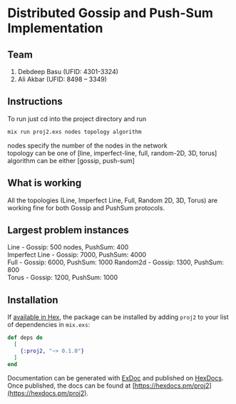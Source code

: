 # Distributed Gossip and Push-Sum Implementation



## Team

1. Debdeep Basu (UFID: 4301-3324)
2. Ali Akbar (UFID: 8498 – 3349)

## Instructions

To run just cd into the project directory and run
```bash
mix run proj2.exs nodes topology algorithm
```

nodes specify the number of the nodes in the network  
topology can be one of [line, imperfect-line, full, random-2D, 3D, torus]  
algorithm can be either [gossip, push-sum]

## What is working

All the topologies (Line, Imperfect Line, Full, Random 2D, 3D, Torus) are working fine for both Gossip and PushSum protocols.

## Largest problem instances

Line - Gossip: 500 nodes, PushSum: 400  
Imperfect Line - Gossip: 7000, PushSum: 4000  
Full - Gossip:  6000, PushSum: 1000
Random2d - Gossip: 1300, PushSum: 800  
Torus - Gossip: 1200, PushSum: 1000

## Installation

If [available in Hex](https://hex.pm/docs/publish), the package can be installed
by adding `proj2` to your list of dependencies in `mix.exs`:

```elixir
def deps do
  [
    {:proj2, "~> 0.1.0"}
  ]
end
```

Documentation can be generated with [ExDoc](https://github.com/elixir-lang/ex_doc)
and published on [HexDocs](https://hexdocs.pm). Once published, the docs can
be found at [https://hexdocs.pm/proj2](https://hexdocs.pm/proj2).


